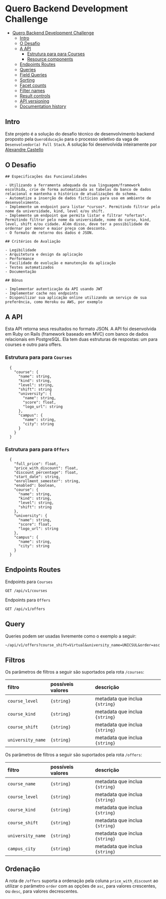 # Quero Backend Development Challenge 

<!-- TOC depthFrom:1 depthTo:2 withLinks:1 updateOnSave:1 orderedList:0 -->

- [Quero Backend Development Challenge](#quero-backend-development-challenge)
    - [Intro](#intro)
    - [O Desafio](#desafio)
    - [A API](#a-api)
        - [Estrutura para para Courses](#estrutura-para-courses)
        - [Resource components](#resource-components)
    - [Endpoints Routes](#endpoints-routes)
    - [Queries](#queries)
    - [Field Queries](#field-queries)
    - [Sorting](#sorting)
    - [Facet counts](#facet-counts)
    - [Filter names](#filter-names)
    - [Result controls](#result-controls)
    - [API versioning](#api-versioning)
    - [Documentation history](#documentation-history)

<!-- /TOC -->

## Intro

Este projeto é a solução do desafio técnico de desenvolvimento backend proposto pela `QueroEducação` para o processo seletivo da vaga de `Desenvolvedor(a) Full Stack`. A solução foi desenvolvida inteiramente por [Alexandre Castello](https://github.com/alexandrecastello)

## O Desafio

```
## Especificações das Funcionalidades

- Utilizando a ferramenta adequada da sua linguagem/framework escolhida, crie de forma automatizada as tabelas do banco de dados relacional e mantenha o histórico de atualizações do schema.
- Automatize a inserção de dados fictícios para uso em ambiente de desenvolvimento.
- Implemente um endpoint para listar *cursos*. Permitindo filtrar pelo nome da universidade, kind, level e/ou shift.
- Implemente um endpoint que permita listar e filtrar *ofertas*. Permitindo filtrar pelo nome da universidade, nome do curso, kind, level, shift e/ou cidade. Além disso, deve ter a possibilidade de ordernar por menor e maior preço com desconto.
- O formato de retorno dos dados é JSON.

## Critérios de Avaliação

- Legibilidade
- Arquitetura e design da aplicação
- Performance
- Facilidade de evolução e manutenção da aplicação
- Testes automatizados
- Documentação

## Bônus

- Implementar autenticação da API usando JWT
- Implementar cache nos endpoints
- Disponilizar sua aplicação online utilizando um serviço de sua preferência, como Heroku ou AWS, por exemplo

```

## A API

Esta API retorna seus resultados no formato JSON. A API foi desenvolvida em Ruby on Rails (framework baseado em MVC) com banco de dados relacionais em PostgreSQL. Ela tem duas estruturas de respostas: um para courses e outro para offers. 


### Estrutura para para `Courses`

```
  {
    "course": {
      "name": string,
      "kind": string,
      "level": string,
      "shift": string
      "university": {
        "name": string,
        "score": float,
        "logo_url": string
      },
      "campus": {
        "name": string,
        "city": string
      }
    }
  }
```

### Estrutura para para `Offers`

```
  {
    "full_price": float,
    "price_with_discount": float,
    "discount_percentage": float,
    "start_date": string,
    "enrollment_semester": string,
    "enabled": boolean,
    "course": {
      "name": string,
      "kind": string,
      "level": string,
      "shift": string
    },
    "university": {
      "name": string,
      "score": float,
      "logo_url": string
    },
    "campus": {
      "name": string,
      "city": string
    }
  }
```

## Endpoints Routes

Endpoints para `Courses`
```
GET /api/v1/courses
```

Endpoints para `Offers`
```
GET /api/v1/offers
```

## Query

Queries podem ser usadas livremente como o exemplo a seguir:

```
~/api/v1/offers?course_shift=Virtual&university_name=UNICSUL&order=asc
```

## Filtros

Os parâmetros de filtros a seguir são suportados pela rota `/courses`:

| filtro     | possíveis valores | descrição|
|:-----------|:----------------|:-----------|
| `course_level` | `{string}`| metadata que inclua `{string}` |
| `course_kind` | `{string}`| metadata que inclua `{string}` |
| `course_shift` | `{string}`| metadata que inclua `{string}` |
| `university_name` | `{string}`| metadata que inclua `{string}` |


Os parâmetros de filtros a seguir são suportados pela rota `/offers`:

| filtro     | possíveis valores | descrição|
|:-----------|:----------------|:-----------|
| `course_name` | `{string}`| metadata que inclua `{string}` |
| `course_level` | `{string}`| metadata que inclua `{string}` |
| `course_kind` | `{string}`| metadata que inclua `{string}` |
| `course_shift` | `{string}`| metadata que inclua `{string}` |
| `university_name` | `{string}`| metadata que inclua `{string}` |
| `campus_city` | `{string}`| metadata que inclua `{string}` |

## Ordenação

A rota de `/offers` suporta a ordenação pela coluna `price_with_discount` ao utilizar o parâmetro `order` com as opções de `asc`, para valores crescentes, ou `desc`, para valores decrescentes.
